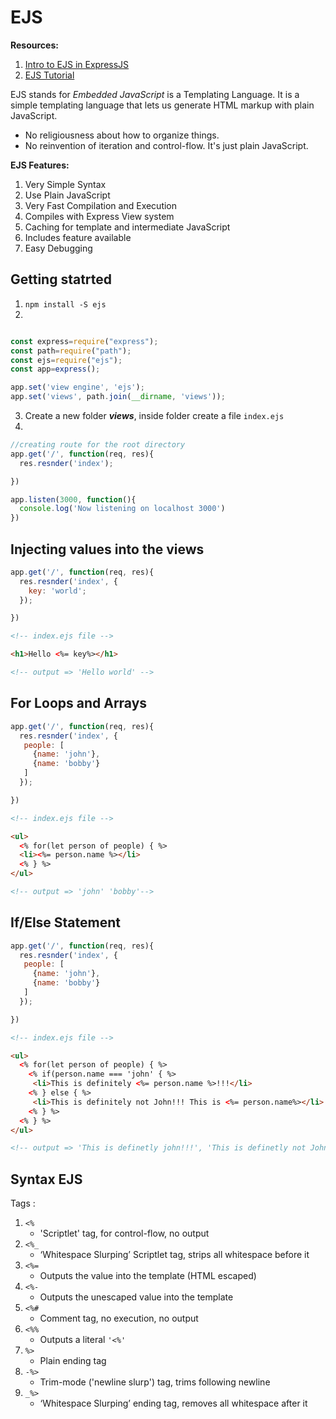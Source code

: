 # EJS

**Resources:**
1. [Intro to EJS in ExpressJS](https://www.youtube.com/playlist?list=PL7sCSgsRZ-slYARh3YJIqPGZqtGVqZRGt)
2. [EJS Tutorial](https://scotch.io/tutorials/use-ejs-to-template-your-node-application)

EJS stands for _Embedded JavaScript_ is a Templating Language. It is a simple templating language that lets us generate HTML markup with plain JavaScript. 

- No religiousness about how to organize things. 
- No reinvention of iteration and control-flow. It's just plain JavaScript.

**EJS Features:**

1. Very Simple Syntax
2. Use Plain JavaScript
3. Very Fast Compilation and Execution
4. Compiles with Express View system
5. Caching for template and intermediate JavaScript
6. Includes feature available
7. Easy Debugging

## Getting statrted 

1. `npm install -S ejs`
2. 

```javascript 

const express=require("express");
const path=require("path");
const ejs=require("ejs");
const app=express();

app.set('view engine', 'ejs');
app.set('views', path.join(__dirname, 'views'));
``` 

3. Create a new folder **_views_**, inside folder create a file `index.ejs`
4. 

```javascript
//creating route for the root directory
app.get('/', function(req, res){
  res.resnder('index');

})

app.listen(3000, function(){
  console.log('Now listening on localhost 3000')
})
``` 

## Injecting values into the views

```javascript 
app.get('/', function(req, res){
  res.resnder('index', {
    key: 'world';
  });

})
``` 

```html 
<!-- index.ejs file -->

<h1>Hello <%= key%></h1>

<!-- output => 'Hello world' -->

```

## For Loops and Arrays 

```javascript 
app.get('/', function(req, res){
  res.resnder('index', {
   people: [
     {name: 'john'},
     {name: 'bobby'}
   ]
  });

})
``` 
```html 
<!-- index.ejs file -->

<ul>
  <% for(let person of people) { %>
  <li><%= person.name %></li>
  <% } %>
</ul>

<!-- output => 'john' 'bobby'-->

```

## If/Else Statement 

```javascript 
app.get('/', function(req, res){
  res.resnder('index', {
   people: [
     {name: 'john'},
     {name: 'bobby'}
   ]
  });

})
``` 

```html 
<!-- index.ejs file -->

<ul>
  <% for(let person of people) { %>
    <% if(person.name === 'john' { %>
     <li>This is definitely <%= person.name %>!!!</li>
    <% } else { %>
     <li>This is definitely not John!!! This is <%= person.name%></li>
    <% } %>
  <% } %>
</ul>

<!-- output => 'This is definetly john!!!', 'This is definetly not John!!! This is bobby'-->

```

## Syntax EJS

Tags :

1. `<%` 
    - 'Scriptlet' tag, for control-flow, no output
2. `<%_` 
    - ‘Whitespace Slurping’ Scriptlet tag, strips all whitespace before it
3. `<%=` 
    - Outputs the value into the template (HTML escaped)
4. `<%-` 
    - Outputs the unescaped value into the template
5. `<%#` 
    - Comment tag, no execution, no output
6. `<%%` 
    - Outputs a literal `'<%'`
7. `%>` 
    - Plain ending tag
8. `-%>` 
    - Trim-mode ('newline slurp') tag, trims following newline
9. `_%>` 
    - ‘Whitespace Slurping’ ending tag, removes all whitespace after it